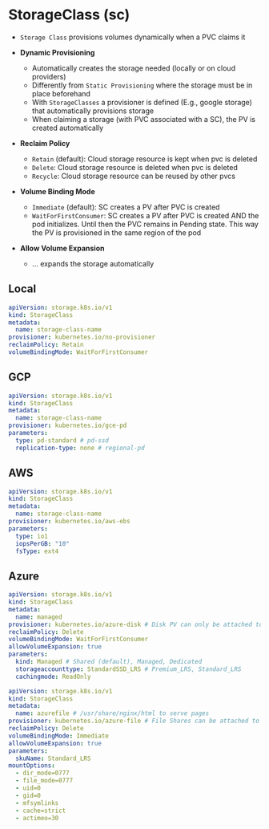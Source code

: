 # StorageClass (sc)

- `Storage Class` provisions volumes dynamically when a PVC claims it

- **Dynamic Provisioning**
  - Automatically creates the storage needed (locally or on cloud providers)
  - Differently from `Static Provisioning` where the storage must be in place beforehand
  - With `StorageClasses` a provisioner is defined (E.g., google storage) that automatically provisions storage
  - When claiming a storage (with PVC associated with a SC), the PV is created automatically

- **Reclaim Policy**
  - `Retain` (default): Cloud storage resource is kept when pvc is deleted
  - `Delete`: Cloud storage resource is deleted when pvc is deleted
  - `Recycle`: Cloud storage resource can be reused by other pvcs

- **Volume Binding Mode**
  - `Immediate` (default): SC creates a PV after PVC is created
  - `WaitForFirstConsumer`: SC creates a PV after PVC is created AND the pod initializes. Until then the PVC remains in Pending state. This way the PV is provisioned in the same region of the pod

- **Allow Volume Expansion**
  - ... expands the storage automatically

## Local

```yaml
apiVersion: storage.k8s.io/v1
kind: StorageClass
metadata:
  name: storage-class-name
provisioner: kubernetes.io/no-provisioner
reclaimPolicy: Retain
volumeBindingMode: WaitForFirstConsumer
```

## GCP

```yaml
apiVersion: storage.k8s.io/v1
kind: StorageClass
metadata:
  name: storage-class-name
provisioner: kubernetes.io/gce-pd
parameters:
  type: pd-standard # pd-ssd
  replication-type: none # regional-pd
```

## AWS

```yaml
apiVersion: storage.k8s.io/v1
kind: StorageClass
metadata:
  name: storage-class-name
provisioner: kubernetes.io/aws-ebs
parameters:
  type: io1
  iopsPerGB: "10"
  fsType: ext4
```

## Azure

```yaml
apiVersion: storage.k8s.io/v1
kind: StorageClass
metadata:
  name: managed
provisioner: kubernetes.io/azure-disk # Disk PV can only be attached to one pod at a time
reclaimPolicy: Delete
volumeBindingMode: WaitForFirstConsumer
allowVolumeExpansion: true
parameters:
  kind: Managed # Shared (default), Managed, Dedicated
  storageaccounttype: StandardSSD_LRS # Premium_LRS, Standard_LRS
  cachingmode: ReadOnly
```

```yaml
apiVersion: storage.k8s.io/v1
kind: StorageClass
metadata:
  name: azurefile # /usr/share/nginx/html to serve pages
provisioner: kubernetes.io/azure-file # File Shares can be attached to multiple pods at the same time
reclaimPolicy: Delete
volumeBindingMode: Immediate
allowVolumeExpansion: true
parameters:
  skuName: Standard_LRS
mountOptions:
  - dir_mode=0777
  - file_mode=0777
  - uid=0
  - gid=0
  - mfsymlinks
  - cache=strict
  - actimeo=30
```
